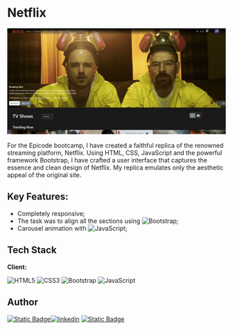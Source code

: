 # Netflix
[![Watch the video](./Home%20Page/imgs/media/Demo.gif)](./Home%20Page/imgs/media/Demo.gif)

For the Epicode bootcamp, I have created a faithful replica of the renowned streaming platform, Netflix. Using HTML, CSS, JavaScript and the powerful framework Bootstrap, I have crafted a user interface that captures the essence and clean design of Netflix. My replica emulates only the aesthetic appeal of the original site.


## Key Features:

- Completely responsive;
- The task was to align all the sections using ![Bootstrap](https://img.shields.io/badge/bootstrap-%238511FA.svg?style=flat&logo=bootstrap&logoColor=white);
- Carousel animation with ![JavaScript](https://img.shields.io/badge/javascript-%23323330.svg?style=flat&logo=javascript&logoColor=%23F7DF1E);

## Tech Stack

**Client:**

![HTML5](https://img.shields.io/badge/html5-%23E34F26.svg?style=flat&logo=html5&logoColor=white)
![CSS3](https://img.shields.io/badge/css3-%231572B6.svg?style=flat&logo=css3&logoColor=white)
![Bootstrap](https://img.shields.io/badge/bootstrap-%238511FA.svg?style=flat&logo=bootstrap&logoColor=white)
![JavaScript](https://img.shields.io/badge/javascript-%23323330.svg?style=flat&logo=javascript&logoColor=%23F7DF1E)

## Author

[![Static Badge](https://img.shields.io/badge/GitHub-black?style=flat&logo=github)](https://www.github.com/thisisWoe)[![linkedin](https://img.shields.io/badge/linkedin-0A66C2?style=flat&logo=linkedin&logoColor=white)](https://www.linkedin.com/in/alessandro-rondolini/)
[![Static Badge](https://img.shields.io/badge/Mail%20Me-violet?style=flat&logo=gmail)](mailto:alessandro.rondolini.96@gmail.com?subject=Job_Offer)
